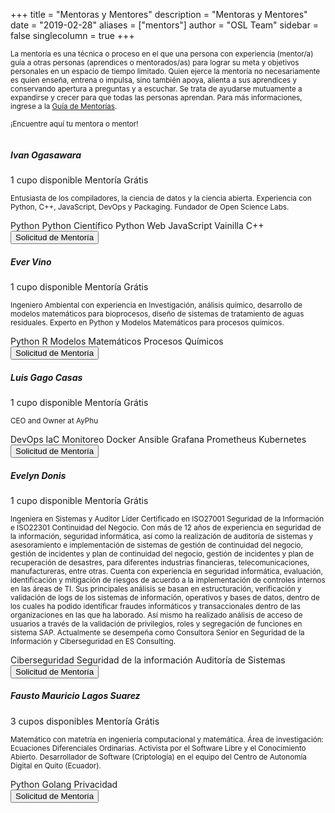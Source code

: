 +++
title = "Mentoras y Mentores"
description = "Mentoras y Mentores"
date = "2019-02-28"
aliases = ["mentors"]
author = "OSL Team"
sidebar = false
singlecolumn = true
+++

<small>
  La mentoría es una técnica o proceso en el que una persona con experiencia
  (mentor/a) guía a otras personas (aprendices o mentorados/as) para lograr
  su meta y objetivos personales en un espacio de tiempo limitado. Quien ejerce
  la mentoría no necesariamente es quien enseña, entrena o impulsa, sino también
  apoya, alienta a sus aprendices y conservando apertura a preguntas y a escuchar.
  Se trata de ayudarse mutuamente a expandirse y crecer para que todas las
  personas aprendan. Para más informaciones, ingrese a la
  <a href="/guidelines/mentoring/guide/">Guía de Mentorías</a>.

  ¡Encuentre aquí tu mentora o mentor!
</small>

<div class="card mb-3" style="">
  <div class="row g-0">
    <div class="col-md-4 p-0">
      <img src="https://avatars.githubusercontent.com/u/5209757?v=4"
        class="img-fluid rounded-start m-0" alt="" />
    </div>
    <div class="col-md-7">
      <div class="card-body">
        <h5 class="card-title">Ivan Ogasawara</h5>
        <span class="badge bg-warning">1 cupo disponible</span>
        <span class="badge bg-warning">Mentoría Grátis</span>
        <p class="card-text">
          <small>
            Entusiasta de los compiladores, la ciencia de datos y la ciencia abierta.
            Experiencia con Python, C++, JavaScript, DevOps y Packaging.
            Fundador de Open Science Labs.
          </small>
        </p>
        <div>
          <span class="badge bg-light text-dark">Python</span>
          <span class="badge bg-light text-dark">Python Científico</span>
          <span class="badge bg-light text-dark">Python Web</span>
          <span class="badge bg-light text-dark">JavaScript Vainilla</span>
          <span class="badge bg-light text-dark">C++</span>
        </div>
        <div class="mt-3">
          <a href="https://github.com/OpenScienceLabs/request-forms/issues/new/choose">
            <button class="btn bg-primary text-light">
              Solicitud de Mentoría
            </button>
          </a>
        </div>
      </div>
    </div>
  </div>
</div>

<div class="card mb-3">
  <div class="row g-0">
    <div class="col-md-4 p-0">
      <img src="https://avatars.githubusercontent.com/u/23527527?v=4"
        class="img-fluid rounded-start m-0" alt="" />
    </div>
    <div class="col-md-7">
      <div class="card-body">
        <h5 class="card-title">Ever Vino</h5>
        <span class="badge bg-warning">1 cupo disponible</span>
        <span class="badge bg-warning">Mentoría Grátis</span>
        <p class="card-text">
          <small>
            Ingeniero Ambiental con experiencia en Investigación, análisis químico,
            desarrollo de modelos matemáticos para bioprocesos, diseño de sistemas
            de tratamiento de aguas residuales. Experto en Python y
            Modelos Matemáticos para procesos químicos.
          </small>
        </p>
        <div>
          <span class="badge bg-light text-dark">Python</span>
          <span class="badge bg-light text-dark">R</span>
          <span class="badge bg-light text-dark">Modelos Matemáticos</span>
          <span class="badge bg-light text-dark">Procesos Químicos</span>
        </div>
        <div class="mt-3">
          <a href="https://github.com/OpenScienceLabs/request-forms/issues/new/choose">
            <button class="btn bg-primary text-light">
              Solicitud de Mentoría
            </button>
          </a>
        </div>
      </div>
    </div>
  </div>
</div>

<div class="card mb-3">
  <div class="row g-0">
    <div class="col-md-4 p-0">
      <img src="https://avatars.githubusercontent.com/u/4383323?v=4"
        class="img-fluid rounded-start m-0" alt="" />
    </div>
    <div class="col-md-7">
      <div class="card-body">
        <h5 class="card-title">Luis Gago Casas</h5>
        <span class="badge bg-warning">1 cupo disponible</span>
        <span class="badge bg-warning">Mentoría Grátis</span>
        <p class="card-text">
          <small>
            CEO and Owner at AyPhu
          </small>
        </p>
        <div>
          <span class="badge bg-light text-dark">DevOps</span>
          <span class="badge bg-light text-dark">IaC</span>
          <span class="badge bg-light text-dark">Monitoreo</span>
          <span class="badge bg-light text-dark">Docker</span>
          <span class="badge bg-light text-dark">Ansible</span>
          <span class="badge bg-light text-dark">Grafana</span>
          <span class="badge bg-light text-dark">Prometheus</span>
          <span class="badge bg-light text-dark">Kubernetes</span>
        </div>
        <div class="mt-3">
          <a href="https://github.com/OpenScienceLabs/request-forms/issues/new/choose">
            <button class="btn bg-primary text-light">
              Solicitud de Mentoría
            </button>
          </a>
        </div>
      </div>
    </div>
  </div>
</div>

<div class="card mb-3">
  <div class="row g-0">
    <div class="col-md-4 p-0">
      <img src="https://avatars.githubusercontent.com/u/98857005?v=4"
        class="img-fluid rounded-start m-0" alt="" />
    </div>
    <div class="col-md-7">
      <div class="card-body">
        <h5 class="card-title">Evelyn Donis</h5>
        <span class="badge bg-warning">1 cupo disponible</span>
        <span class="badge bg-warning">Mentoría Grátis</span>
        <p class="card-text">
          <small>
            Ingeniera en Sistemas y Auditor Líder Certificado en ISO27001 Seguridad de la Información e ISO22301 Continuidad del Negocio. Con más de 12 años de experiencia en seguridad de la información, seguridad informática, así como la realización de auditoría de sistemas y asesoramiento e implementación de sistemas de gestión de continuidad del negocio, gestión de incidentes y plan de continuidad del negocio, gestión de incidentes y plan de recuperación de desastres, para diferentes industrias financieras, telecomunicaciones, manufactureras, entre otras. Cuenta con experiencia en seguridad informática, evaluación, identificación y mitigación de riesgos de acuerdo a la implementación de controles internos en las áreas de TI. Sus principales análisis se basan en estructuración, verificación y validación de logs de los sistemas de información, operativos y bases de datos, dentro de los cuales ha podido identificar fraudes informáticos y transaccionales dentro de las organizaciones en las que ha laborado. Así mismo ha realizado análisis de acceso de usuarios a través de la validación de privilegios, roles y segregación de funciones en sistema SAP. Actualmente se desempeña como Consultora Senior en Seguridad de la Información y Ciberseguridad en ES Consulting.
          </small>
        </p>
        <div>
          <span class="badge bg-light text-dark">Ciberseguridad</span>
          <span class="badge bg-light text-dark">Seguridad de la información</span>
          <span class="badge bg-light text-dark">Auditoría de Sistemas</span>
        </div>
        <div class="mt-3">
          <a href="https://github.com/OpenScienceLabs/request-forms/issues/new/choose">
            <button class="btn bg-primary text-light">
              Solicitud de Mentoría
            </button>
          </a>
        </div>
      </div>
    </div>
  </div>
</div>

<div class="card mb-3">
  <div class="row g-0">
    <div class="col-md-4 p-0">
      <img src="https://avatars.githubusercontent.com/u/23584921?v=4"
        class="img-fluid rounded-start m-0" alt="" />
    </div>
    <div class="col-md-7">
      <div class="card-body">
        <h5 class="card-title">Fausto Mauricio Lagos Suarez</h5>
        <span class="badge bg-warning">3 cupos disponibles</span>
        <span class="badge bg-warning">Mentoría Grátis</span>
        <p class="card-text">
          <small>
            Matemático con matetría en ingeniería computacional y matemática.
            Área de investigación: Ecuaciones Diferenciales Ordinarias.
            Activista por el Software Libre y el Conocimiento Abierto.
            Desarrollador de Software (Criptología) en el equipo del Centro de
            Autonomía Digital en Quito (Ecuador).
          </small>
        </p>
        <div>
          <span class="badge bg-light text-dark">Python</span>
          <span class="badge bg-light text-dark">Golang</span>
          <span class="badge bg-light text-dark">Privacidad</span>
        </div>
        <div class="mt-3">
          <a href="https://github.com/OpenScienceLabs/request-forms/issues/new/choose">
            <button class="btn bg-primary text-light">
              Solicitud de Mentoría
            </button>
          </a>
        </div>
      </div>
    </div>
  </div>
</div>
